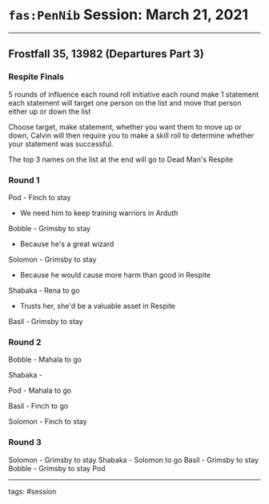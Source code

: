 # `fas:PenNib` Session: March 21, 2021
---

## Frostfall 35, 13982 (Departures Part 3)

### Respite Finals
5 rounds of influence
each round roll initiative
each round make 1 statement
each statement will target one person on the list and move that person either up or down the list

Choose target, make statement, whether you want them to move up or down, Calvin will then require you to make a skill roll to determine whether your statement was successful.

The top 3 names on the list at the end will go to Dead Man's Respite

### Round 1
Pod - Finch to stay
- We need him to keep training warriors in Arduth

Bobble - Grimsby to stay
- Because he's a great wizard

Solomon - Grimsby to stay
- Because he would cause more harm than good in Respite

Shabaka - Rena to go
- Trusts her, she'd be a valuable asset in Respite

Basil - Grimsby to stay

### Round 2
Bobble - Mahala to go

Shabaka - 

Pod - Mahala to go

Basil - Finch to go

Solomon - Finch to stay

### Round 3
Solomon - Grimsby to stay
Shabaka - Solomon to go
Basil - Grimsby to stay
Bobble - Grimsby to stay
Pod

---

tags: #session



